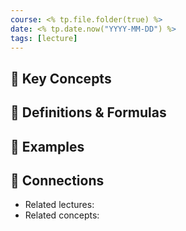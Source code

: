 ```yaml
---
course: <% tp.file.folder(true) %>
date: <% tp.date.now("YYYY-MM-DD") %>
tags: [lecture]
---
```

## 🧩 Key Concepts


## 🧠 Definitions & Formulas 


## 💬 Examples


## 🔗 Connections
- Related lectures: 
- Related concepts: 
